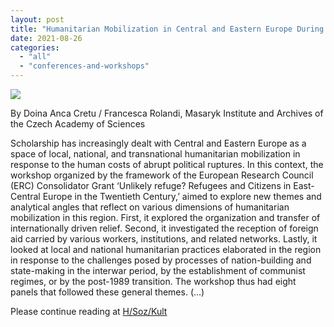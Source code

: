 ```yaml
---
layout: post
title: "Humanitarian Mobilization in Central and Eastern Europe During the Twentieth Century: Workshop Report Published at H/Soz/Kult"
date: 2021-08-26
categories: 
  - "all"
  - "conferences-and-workshops"
---
```


[![](/assets/images/Obrazek1.png)](https://www.hsozkult.de/conferencereport/id/tagungsberichte-9035)

By Doina Anca Cretu / Francesca Rolandi, Masaryk Institute and Archives of the Czech Academy of Sciences

Scholarship has increasingly dealt with Central and Eastern Europe as a space of local, national, and transnational humanitarian mobilization in response to the human costs of abrupt political ruptures. In this context, the workshop organized by the framework of the European Research Council (ERC) Consolidator Grant ‘Unlikely refuge? Refugees and Citizens in East-Central Europe in the Twentieth Century,’ aimed to explore new themes and analytical angles that reflect on various dimensions of humanitarian mobilization in this region. First, it explored the organization and transfer of internationally driven relief. Second, it investigated the reception of foreign aid carried by various workers, institutions, and related networks. Lastly, it looked at local and national humanitarian practices elaborated in the region in response to the challenges posed by processes of nation-building and state-making in the interwar period, by the establishment of communist regimes, or by the post-1989 transition. The workshop thus had eight panels that followed these general themes. (...)

Please continue reading at [H/Soz/Kult](https://www.hsozkult.de/conferencereport/id/tagungsberichte-9035)
